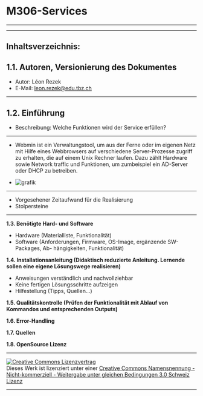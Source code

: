 # M306-Services
---
---

Inhaltsverzeichnis:
-------------------

**1.1. Autoren, Versionierung des Dokumentes**
---
- Autor: Léon Rezek
- E-Mail: leon.rezek@edu.tbz.ch
---
**1.2. Einführung**
---
   - Beschreibung: Welche Funktionen wird der Service erfüllen?
---
   - Webmin ist ein Verwaltungstool, um aus der Ferne oder im eigenen Netz mit Hilfe eines Webbrowsers auf verschiedene Server-Prozesse zugriff zu erhalten, die auf einem Unix Rechner laufen. Dazu zählt Hardware sowie Network traffic und Funktionen, um zumbeispiel ein AD-Server oder DHCP zu betreiben.


- ![grafik](https://user-images.githubusercontent.com/89446419/134141687-fdfecd0b-99fe-498c-a261-ffb6c0af3c83.png)

--- 
   - Vorgesehener Zeitaufwand für die Realisierung
   - Stolpersteine
---
**1.3. Benötigte Hard- und Software**
   - Hardware (Materialliste, Funktionalität)
   - Software (Anforderungen, Firmware, OS-Image, ergänzende SW-Packages, Ab-
	hängigkeiten, Funktionalität)

**1.4. Installationsanleitung (Didaktisch reduzierte Anleitung. Lernende sollen eine
     eigene Lösungswege realisieren)**
   - Anweisungen verständlich und nachvollziehbar
   - Keine fertigen Lösungsschritte aufzeigen
   - Hilfestellung (Tipps, Quellen...)

**1.5. Qualitätskontrolle (Prüfen der Funktionalität mit Ablauf von Kommandos
	und entsprechenden Outputs)**

**1.6. Error-Handling**

**1.7. Quellen**

**1.8. OpenSource Lizenz**
- - -
<a rel="license" href="http://creativecommons.org/licenses/by-nc-sa/3.0/ch/"><img alt="Creative Commons Lizenzvertrag" style="border-width:0" src="https://i.creativecommons.org/l/by-nc-sa/3.0/ch/88x31.png" /></a><br />Dieses Werk ist lizenziert unter einer <a rel="license" href="http://creativecommons.org/licenses/by-nc-sa/3.0/ch/">Creative Commons Namensnennung - Nicht-kommerziell - Weitergabe unter gleichen Bedingungen 3.0 Schweiz Lizenz</a>

 

- - -
